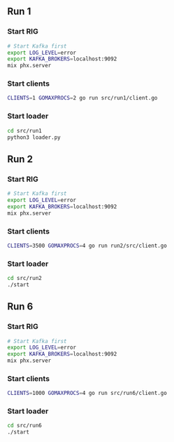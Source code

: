## Run 1

### Start RIG

```bash
# Start Kafka first
export LOG_LEVEL=error
export KAFKA_BROKERS=localhost:9092
mix phx.server
```

### Start clients

```bash
CLIENTS=1 GOMAXPROCS=2 go run src/run1/client.go
```

### Start loader

```bash
cd src/run1
python3 loader.py
```

## Run 2

### Start RIG

```bash
# Start Kafka first
export LOG_LEVEL=error
export KAFKA_BROKERS=localhost:9092
mix phx.server
```

### Start clients

```bash
CLIENTS=3500 GOMAXPROCS=4 go run run2/src/client.go
```

### Start loader

```bash
cd src/run2
./start
```

## Run 6

### Start RIG

```bash
# Start Kafka first
export LOG_LEVEL=error
export KAFKA_BROKERS=localhost:9092
mix phx.server
```

### Start clients

```bash
CLIENTS=1000 GOMAXPROCS=4 go run src/run6/client.go
```

### Start loader

```bash
cd src/run6
./start
```

